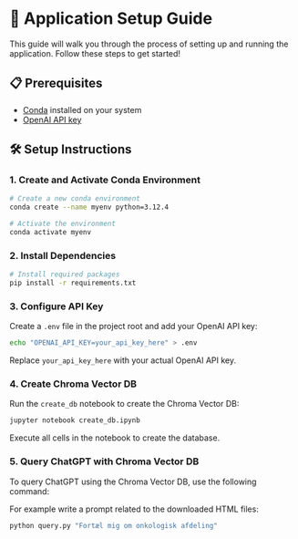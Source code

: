 # 🚀 Application Setup Guide

This guide will walk you through the process of setting up and running the application. Follow these steps to get started!

## 📋 Prerequisites

- [Conda](https://docs.conda.io/projects/conda/en/latest/user-guide/install/) installed on your system
- [OpenAI API key](https://platform.openai.com/account/api-keys)

## 🛠️ Setup Instructions

### 1. Create and Activate Conda Environment

```bash
# Create a new conda environment
conda create --name myenv python=3.12.4

# Activate the environment
conda activate myenv
```

### 2. Install Dependencies

```bash
# Install required packages
pip install -r requirements.txt
```

### 3. Configure API Key

Create a `.env` file in the project root and add your OpenAI API key:

```bash
echo "OPENAI_API_KEY=your_api_key_here" > .env
```

Replace `your_api_key_here` with your actual OpenAI API key.

### 4. Create Chroma Vector DB

Run the `create_db` notebook to create the Chroma Vector DB:

```bash
jupyter notebook create_db.ipynb
```

Execute all cells in the notebook to create the database.

### 5. Query ChatGPT with Chroma Vector DB

To query ChatGPT using the Chroma Vector DB, use the following command:

For example write a prompt related to the downloaded HTML files:
```bash
python query.py "Fortæl mig om onkologisk afdeling"
```

